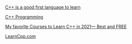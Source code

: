 [C++ is a good first language to learn](https://www.educative.io/blog/c-is-a-good-first-language-to-learn)

[C++ Programming](youtube.com/watch?v=Rub-JsjMhWY)

[My favorite Courses to Learn C++ in 2021— Best and FREE](https://medium.com/javarevisited/top-10-courses-to-learn-c-for-beginners-best-and-free-4afc262a544e)

[LearnCpp.com](https://www.learncpp.com/)